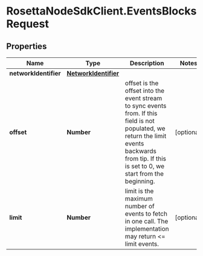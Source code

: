 # RosettaNodeSdkClient.EventsBlocksRequest

## Properties

Name | Type | Description | Notes
------------ | ------------- | ------------- | -------------
**networkIdentifier** | [**NetworkIdentifier**](NetworkIdentifier.md) |  | 
**offset** | **Number** | offset is the offset into the event stream to sync events from. If this field is not populated, we return the limit events backwards from tip. If this is set to 0, we start from the beginning. | [optional] 
**limit** | **Number** | limit is the maximum number of events to fetch in one call. The implementation may return &lt;&#x3D; limit events. | [optional] 



